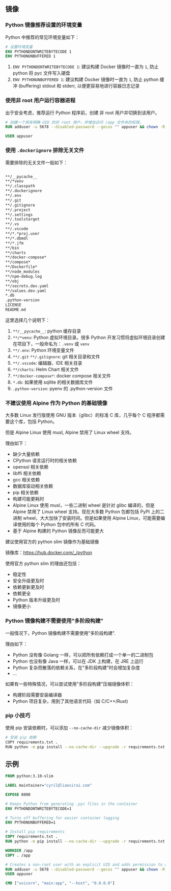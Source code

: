 ## 镜像

### Python 镜像推荐设置的环境变量

Python 中推荐的常见环境变量如下：

```dockerfile
# 设置环境变量
ENV PYTHONDONTWRITEBYTECODE 1
ENV PYTHONUNBUFFERED 1
```

1. `ENV PYTHONDONTWRITEBYTECODE 1`: 建议构建 Docker 镜像时一直为 `1`, 防止 python 将 pyc 文件写入硬盘
2. `ENV PYTHONUNBUFFERED 1`: 建议构建 Docker 镜像时一直为 `1`, 防止 python 缓冲 (buffering) stdout 和 stderr, 以便更容易地进行容器日志记录

### 使用非 root 用户运行容器进程

出于安全考虑，推荐运行 Python 程序前，创建 非 root 用户并切换到该用户。

```dockerfile
# 创建一个具有明确 UID 的非 root 用户，并增加访问 /app 文件夹的权限。
RUN adduser -u 5678 --disabled-password --gecos "" appuser && chown -R appuser /app

USER appuser
```

### 使用 `.dockerignore` 排除无关文件

需要排除的无关文件一般如下：

```dockerfile

**/__pycache__
**/*venv
**/.classpath
**/.dockerignore
**/.env
**/.git
**/.gitignore
**/.project
**/.settings
**/.toolstarget
**/.vs
**/.vscode
**/*.*proj.user
**/*.dbmdl
**/*.jfm
**/bin
**/charts
**/docker-compose*
**/compose*
**/Dockerfile*
**/node_modules
**/npm-debug.log
**/obj
**/secrets.dev.yaml
**/values.dev.yaml
*.db
.python-version
LICENSE
README.md
```

这里选择几个说明下：

1. `**/__pycache__`: python 缓存目录
2. `**/*venv`: Python 虚拟环境目录。很多 Python 开发习惯将虚拟环境目录创建在项目下，一般命名为：`.venv` 或 `venv`
3. `**/.env`: Python 环境变量文件
4. `**/.git` `**/.gitignore`: git 相关目录和文件
5. `**/.vscode`: 编辑器、IDE 相关目录
6. `**/charts`: Helm Chart 相关文件
7. `**/docker-compose*`: docker compose 相关文件
8. `*.db`: 如果使用 sqllite 的相关数据库文件
9. `.python-version`: pyenv 的 .python-version 文件

### 不建议使用 Alpine 作为 Python 的基础镜像

大多数 Linux 发行版使用 GNU 版本（glibc）的标准 C 库，几乎每个 C 程序都需要这个库，包括 Python。

但是 Alpine Linux 使用 musl, Alpine 禁用了 Linux wheel 支持。

理由如下：


- 缺少大量依赖
- CPython 语言运行时的相关依赖
- openssl 相关依赖
- libffi 相关依赖
- gcc 相关依赖
- 数据库驱动相关依赖
- pip 相关依赖
- 构建可能更耗时
- Alpine Linux 使用 musl，一些二进制 wheel 是针对 glibc 编译的，但是 Alpine 禁用了 Linux wheel 支持。现在大多数 Python 包都包括 PyPI 上的二进制 wheel，大大加快了安装时间。但是如果使用 Alpine Linux，可能需要编译使用的每个 Python 包中的所有 C 代码。
- 基于 Alpine 构建的 Python 镜像反而可能更大

建议使用官方的 python slim 镜像作为基础镜像

镜像库：https://hub.docker.com/_/python

使用官方 python slim 的理由还包括：


- 稳定性
- 安全升级更及时
- 依赖更新更及时
- 依赖更全
- Python 版本升级更及时
- 镜像更小

### Python 镜像构建不需要使用"多阶段构建"

一般情况下，Python 镜像构建不需要使用"多阶段构建".

理由如下：

- Python 没有像 Golang 一样，可以把所有依赖打成一个单一的二进制包
- Python 也没有像 Java 一样，可以在 JDK 上构建，在 JRE 上运行
- Python 复杂而散落的依赖关系，在"多阶段构建"时会增加复杂度
- ...

如果有一些特殊情况，可以尝试使用"多阶段构建"压缩镜像体积：


- 构建阶段需要安装编译器
- Python 项目复杂，用到了其他语言代码（如 C/C++/Rust)

### pip 小技巧

使用 pip 安装依赖时，可以添加 `--no-cache-dir` 减少镜像体积：

```bash
# 安装 pip 依赖
COPY requirements.txt .
RUN python -m pip install --no-cache-dir --upgrade -r requirements.txt
```

## 示例

```dockerfile
FROM python:3.10-slim

LABEL maintainer="cyril@liaosirui.com"

EXPOSE 8000

# Keeps Python from generating .pyc files in the container
ENV PYTHONDONTWRITEBYTECODE=1

# Turns off buffering for easier container logging
ENV PYTHONUNBUFFERED=1

# Install pip requirements
COPY requirements.txt .
RUN python -m pip install --no-cache-dir --upgrade -r requirements.txt

WORKDIR /app
COPY . /app

# Creates a non-root user with an explicit UID and adds permission to access the /app folder
RUN adduser -u 5678 --disabled-password --gecos "" appuser && chown -R appuser /app
USER appuser

CMD ["uvicorn", "main:app", "--host", "0.0.0.0"]
```

